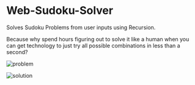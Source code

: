 # Web-Sudoku-Solver
 Solves Sudoku Problems from user inputs using Recursion.
 
 Because why spend hours figuring out to solve it like a human when you can get technology to just try all possible combinations in less than a second?
 
![problem](https://user-images.githubusercontent.com/74743983/116005842-be58b100-a5d6-11eb-9830-2871ec8b537b.png)

![solution](https://user-images.githubusercontent.com/74743983/116005845-c0227480-a5d6-11eb-9631-18e4dc1b3878.png)

